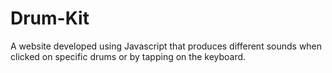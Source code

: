 # Drum-Kit
A website developed using Javascript that produces different sounds when clicked on specific drums or by tapping on the keyboard.
